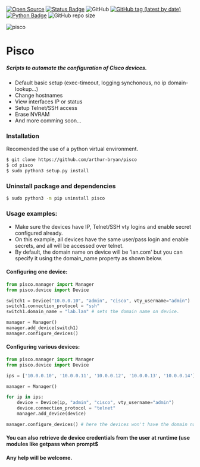 [![Open Source](https://img.shields.io/badge/-Open%20Source%3F%20Yes%21-3066be?logo=Github&logoColor=white&link=https://github.com/arthur-bryan/pisco)](https://github.com/arthur-bryan/pisco)
[![Status Badge](https://img.shields.io/badge/status-development-3066be)](https://github.com/arthur-bryan/pisco)
![GitHub](https://img.shields.io/github/license/arthur-bryan/pisco?color=blue)
[![GitHub tag (latest by date)](https://img.shields.io/github/v/tag/arthur-bryan/pisco)](https://github.com/arthur-bryan/pisco/tags)
[![Python Badge](https://img.shields.io/badge/-Python%203.7+-3066be?logo=Python&logoColor=white&link=https://www.python.org/)](https://www.python.org/)
![GitHub repo size](https://img.shields.io/github/repo-size/arthur-bryan/pisco)


![pisco](https://user-images.githubusercontent.com/34891953/91322086-b15c9700-e795-11ea-8a30-e7ef610baeef.GIF)


# Pisco
##### Scripts to automate the configuration of Cisco devices.

* Default basic setup (exec-timeout, logging synchonous, no ip domain-lookup...)
* Change hostnames
* View interfaces IP or status
* Setup Telnet/SSH access
* Erase NVRAM
* And more comming soon...

### Installation

Recomended the use of a python virtual environment.

```sh
$ git clone https://github.com/arthur-bryan/pisco
$ cd pisco
$ sudo python3 setup.py install	
```

### Uninstall package and dependencies

```sh
$ sudo python3 -m pip uninstall pisco
```


### Usage examples:

* Make sure the devices have IP, Telnet/SSH vty logins and enable secret configured already.
* On this example, all devices have the same user/pass login and enable secrets, and
  all will be accessed over telnet.
* By default, the domain name on device will be 'lan.com' but you can specify it using the 
  domain_name property as shown below.

#### Configuring one device:

```python
from pisco.manager import Manager
from pisco.device import Device

switch1 = Device("10.0.0.10", "admin", "cisco", vty_username="admin")
switch1.connection_protocol = "ssh"
switch1.domain_name = "lab.lan"	# sets the domain name on device.

manager = Manager()
manager.add_device(switch1)
manager.configure_devices()
```

#### Configuring various devices:

```python
from pisco.manager import Manager
from pisco.device import Device

ips = ['10.0.0.10', '10.0.0.11', '10.0.0.12', '10.0.0.13', '10.0.0.14']

manager = Manager()

for ip in ips:
    device = Device(ip, "admin", "cisco", vty_username="admin")
    device.connection_protocol = "telnet"
    manager.add_device(device)

manager.configure_devices()	# here the devices won't have the domain name set and default will be "lan.com"
```

#### You can also retrieve de device credentials from the user at runtime (use modules like getpass when prompt$

#### Any help will be welcome.
